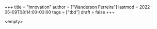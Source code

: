 +++
title = "innovation"
author = ["Wanderson Ferreira"]
lastmod = 2022-05-09T08:14:00-03:00
tags = ["tbd"]
draft = false
+++

&lt;empty&gt;
